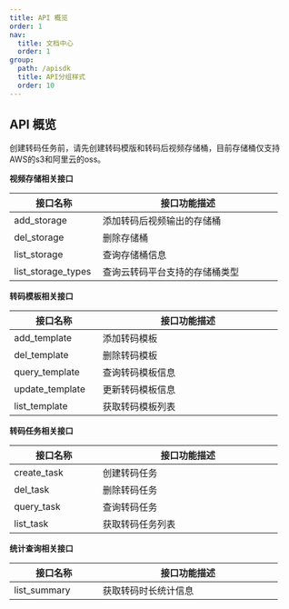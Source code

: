 ```yaml
---
title: API 概览
order: 1
nav:
  title: 文档中心
  order: 1
group:
  path: /apisdk
  title: API分组样式
  order: 10
---
```





## API 概览

创建转码任务前，请先创建转码模版和转码后视频存储桶，目前存储桶仅支持AWS的s3和阿里云的oss。

**视频存储相关接口**

| <div style="width:140px"> 接口名称 </div> | <div style="width:300px"> 接口功能描述 </div> |
| ----------------------------------------- | --------------------------------------------- |
| add_storage                               | 添加转码后视频输出的存储桶                    |
| del_storage                               | 删除存储桶                                    |
| list_storage                              | 查询存储桶信息                                |
| list_storage_types                        | 查询云转码平台支持的存储桶类型                |

**转码模板相关接口**

| <div style="width:140px"> 接口名称     </div> | <div style="width:300px"> 接口功能描述</div> |
| --------------------------------------------- | -------------------------------------------- |
| add_template                                  | 添加转码模板                                 |
| del_template                                  | 删除转码模板                                 |
| query_template                                | 查询转码模板信息                             |
| update_template                               | 更新转码模板信息                             |
| list_template                                 | 获取转码模板列表                             |

**转码任务相关接口**

| <div style="width:140px"> 接口名称 </div> | <div style="width:300px"> 接口功能描述 </div> |
| ----------------------------------------- | --------------------------------------------- |
| create_task                               | 创建转码任务                                  |
| del_task                                  | 删除转码任务                                  |
| query_task                                | 查询转码任务                                  |
| list_task                                 | 获取转码任务列表                              |

**统计查询相关接口**

| <div style="width:140px"> 接口名称</div> | <div style="width:300px"> 接口功能描述 </div> |
| ---------------------------------------- | --------------------------------------------- |
| list_summary                             | 获取转码时长统计信息                          |


